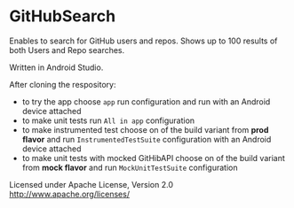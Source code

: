 # GitHubSearch
Enables to search for GitHub users and repos.
Shows up to 100 results of both Users and Repo searches.

Written in Android Studio.

After cloning the respository:
- to try the app choose <code>app</code> run configuration and run with an Android device attached
- to make unit tests run <code>All in app</code> configuration
- to make instrumented test choose on of the build variant from <b>prod flavor</b> and run <code>InstrumentedTestSuite</code> configuration with an Android device attached
- to make unit tests with mocked GitHibAPI choose on of the build variant from <b>mock flavor</b> and run <code>MockUnitTestSuite</code> configuration

Licensed under Apache License, Version 2.0 <a href>  http://www.apache.org/licenses/ </a> 
